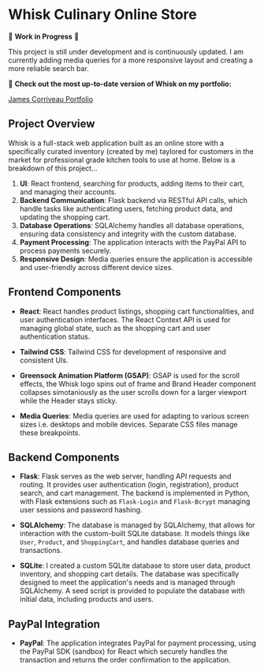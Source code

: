 # Whisk Culinary Online Store

🚧 **Work in Progress** 🚧

This project is still under development and is continuously updated. I am currently adding media queries for a more responsive layout and creating a more reliable search bar.

🔗 **Check out the most up-to-date version of Whisk on my portfolio:**

[James Corriveau Portfolio](https://james-corriveau-portfolio.netlify.app)

## Project Overview

Whisk is a full-stack web application built as an online store with a specifically curated inventory (created by me) taylored for customers in the market for professional grade kitchen tools to use at home. Below is a breakdown of this project...

1. **UI**: React frontend, searching for products, adding items to their cart, and managing their accounts.
2. **Backend Communication**: Flask backend via RESTful API calls, which handle tasks like authenticating users, fetching product data, and updating the shopping cart.
3. **Database Operations**: SQLAlchemy handles all database operations, ensuring data consistency and integrity with the custom database.
4. **Payment Processing**: The application interacts with the PayPal API to process payments securely.
5. **Responsive Design**: Media queries ensure the application is accessible and user-friendly across different device sizes.

## Frontend Components

- **React**: React handles product listings, shopping cart functionalities, and user authentication interfaces. The React Context API is used for managing global state, such as the shopping cart and user authentication status.

- **Tailwind CSS**: Tailwind CSS for development of responsive and consistent UIs.

- **Greensock Animation Platform (GSAP)**: GSAP is used for the scroll effects, the Whisk logo spins out of frame and Brand Header component collapses simotaniously as the user scrolls down for a larger viewport while the Header stays sticky.

- **Media Queries**: Media queries are used for adapting to various screen sizes i.e. desktops and mobile devices. Separate CSS files manage these breakpoints.

## Backend Components

- **Flask**: Flask serves as the web server, handling API requests and routing. It provides user authentication (login, registration), product search, and cart management. The backend is implemented in Python, with Flask extensions such as `Flask-Login` and `Flask-Bcrypt` managing user sessions and password hashing.

- **SQLAlchemy**: The database is managed by SQLAlchemy, that allows for interaction with the custom-built SQLite database. It models things like `User`, `Product`, and `ShoppingCart`, and handles database queries and transactions.

- **SQLite**: I created a custom SQLite database to store user data, product inventory, and shopping cart details. The database was specifically designed to meet the application's needs and is managed through SQLAlchemy. A seed script is provided to populate the database with initial data, including products and users.

## PayPal Integration

- **PayPal**: The application integrates PayPal for payment processing, using the PayPal SDK (sandbox) for React which securely handles the transaction and returns the order confirmation to the application.

